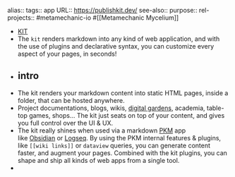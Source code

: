 alias::
tags:: app
URL:: https://publishkit.dev/
see-also::
purpose::
rel-projects:: #metamechanic-io #[[Metamechanic Mycelium]]

- [KIT](https://publishkit.dev/)
- The `kit` renders markdown into any kind of web application, and with the use of plugins and declarative syntax, you can customize every aspect of your pages, in seconds!
- ## intro
- The kit renders your markdown content into static HTML pages, inside a folder, that can be hosted anywhere.
- Project documentations, blogs, wikis, [digital gardens](https://github.com/MaggieAppleton/digital-gardeners), academia, table-top games, shops... The kit just seats on top of your content, and gives you full control over the UI & UX.
- The kit really shines when used via a markdown [PKM](https://en.wikipedia.org/wiki/Personal_knowledge_management) app like [Obsidian](https://obsidian.md/) or [Logseq](https://logseq.com/). By using the PKM internal features & plugins, like `[[wiki links]]` or `dataview` queries, you can generate content faster, and augment your pages. Combined with the kit plugins, you can shape and ship all kinds of web apps from a single tool.
-
